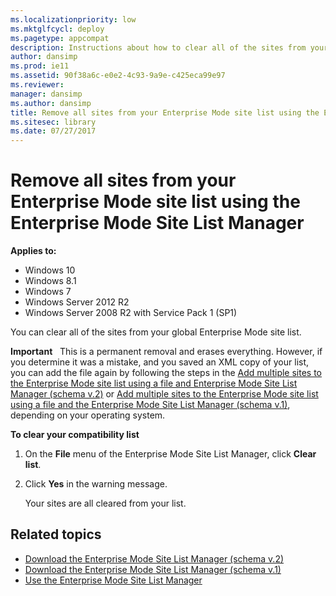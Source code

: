 ```yaml
---
ms.localizationpriority: low
ms.mktglfcycl: deploy
ms.pagetype: appcompat
description: Instructions about how to clear all of the sites from your global Enterprise Mode site list.
author: dansimp
ms.prod: ie11
ms.assetid: 90f38a6c-e0e2-4c93-9a9e-c425eca99e97
ms.reviewer: 
manager: dansimp
ms.author: dansimp
title: Remove all sites from your Enterprise Mode site list using the Enterprise Mode Site List Manager (Internet Explorer 11 for IT Pros)
ms.sitesec: library
ms.date: 07/27/2017
---
```



# Remove all sites from your Enterprise Mode site list using the Enterprise Mode Site List Manager

**Applies to:**

-   Windows 10
-   Windows 8.1
-   Windows 7
-   Windows Server 2012 R2
-   Windows Server 2008 R2 with Service Pack 1 (SP1)

You can clear all of the sites from your global Enterprise Mode site list.

**Important**  
This is a permanent removal and erases everything. However, if you determine it was a mistake, and you saved an XML copy of your list, you can add the file again by following the steps in the [Add multiple sites to the Enterprise Mode site list using a file and Enterprise Mode Site List Manager (schema v.2)](add-multiple-sites-to-enterprise-mode-site-list-using-the-version-2-schema-and-enterprise-mode-tool.md) or [Add multiple sites to the Enterprise Mode site list using a file and the Enterprise Mode Site List Manager (schema v.1)](add-multiple-sites-to-enterprise-mode-site-list-using-the-version-1-schema-and-enterprise-mode-tool.md), depending on your operating system.

 **To clear your compatibility list**

1.  On the **File** menu of the Enterprise Mode Site List Manager, click **Clear list**.

2.  Click **Yes** in the warning message.<p>Your sites are all cleared from your list.

## Related topics
- [Download the Enterprise Mode Site List Manager (schema v.2)](https://go.microsoft.com/fwlink/p/?LinkId=716853)
- [Download the Enterprise Mode Site List Manager (schema v.1)](https://go.microsoft.com/fwlink/p/?LinkID=394378)
- [Use the Enterprise Mode Site List Manager](use-the-enterprise-mode-site-list-manager.md)
 

 



